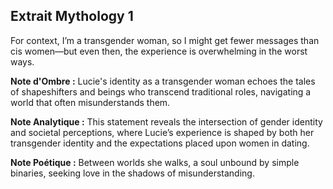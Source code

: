 ## Extrait Mythology 1

For context, I’m a transgender woman, so I might get fewer messages than cis women—but even then, the experience is overwhelming in the worst ways.

**Note d'Ombre :** Lucie's identity as a transgender woman echoes the tales of shapeshifters and beings who transcend traditional roles, navigating a world that often misunderstands them.

**Note Analytique :** This statement reveals the intersection of gender identity and societal perceptions, where Lucie’s experience is shaped by both her transgender identity and the expectations placed upon women in dating.

**Note Poétique :** Between worlds she walks, a soul unbound by simple binaries, seeking love in the shadows of misunderstanding.
